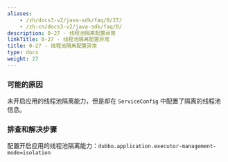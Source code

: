 ```yaml
---
aliases:
    - /zh/docs3-v2/java-sdk/faq/0/27/
    - /zh-cn/docs3-v2/java-sdk/faq/0/
description: 0-27 - 线程池隔离配置异常
linkTitle: 0-27 - 线程池隔离配置异常
title: 0-27 - 线程池隔离配置异常
type: docs
weight: 27
---
```






### 可能的原因

未开启应用的线程池隔离能力，但是却在 `ServiceConfig` 中配置了隔离的线程池信息。

### 排查和解决步骤

配置开启应用的线程池隔离能力：`dubbo.application.executor-management-mode=isolation`